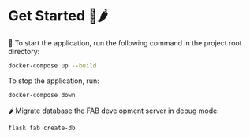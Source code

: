 # Get Started 🐋🌶️

🐋 To start the application, run the following command in the project root directory:

```bash
docker-compose up --build
```

To stop the application, run:

```bash
docker-compose down
```

🌶️ Migrate database the FAB development server in debug mode:

```bash
flask fab create-db
```
